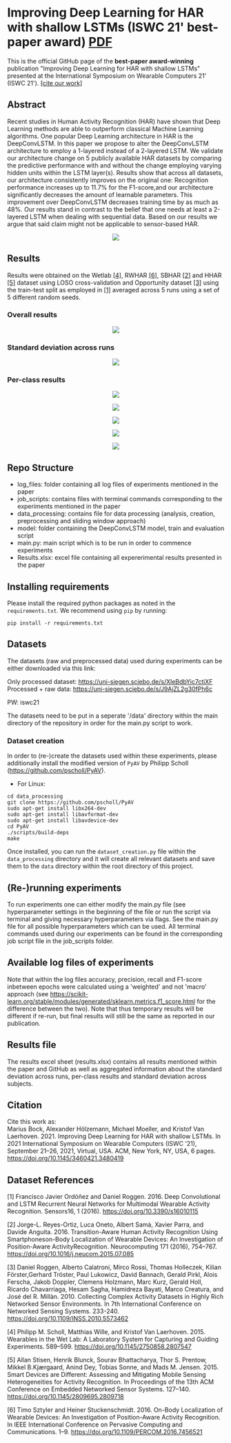 # Improving Deep Learning for HAR with shallow LSTMs (ISWC 21' best-paper award) [PDF](https://www.eti.uni-siegen.de/ubicomp/papers/ubi_iswc2021a.pdf)

This is the official GitHub page of the **best-paper award-winning** publication "Improving Deep Learning for HAR with shallow LSTMs" presented at the International Symposium on Wearable Computers 21' (ISWC 21'). [[cite our work]](#cite)

## Abstract
Recent studies in Human Activity Recognition (HAR) have shown that Deep Learning methods are able to outperform classical Machine Learning algorithms. One popular Deep Learning architecture in HAR is the DeepConvLSTM. In this paper we propose to alter the DeepConvLSTM architecture to employ a 1-layered instead of a 2-layered LSTM. We validate our architecture change on 5 publicly available HAR datasets by comparing the predictive performance with and without the change employing varying hidden units within the LSTM layer(s). Results show that across all datasets, our architecture consistently improves on the original one: Recognition performance increases up to 11.7% for the F1-score,and our architecture significantly decreases the amount of learnable parameters. This improvement over DeepConvLSTM decreases training time by as much as 48%. Our results stand in contrast to the belief that one needs at least a 2-layered LSTM when dealing with sequential data. Based on our results we argue that said claim might not be applicable to sensor-based HAR.

<p align="center">
  <img width="" height="" src="images/architecture.png">
</p>

## Results
Results were obtained on the Wetlab [[4]](#4), RWHAR [[6]](#6), SBHAR [[2]](#2) and HHAR [[5]](#5) dataset using LOSO cross-validation and Opportunity dataset [[3]](#3) using the train-test split as employed in [[1]](#1) averaged across 5 runs using a set of 5 different random seeds.

### Overall results
<p align="center">
  <img width="" height="" src="images/results.png">
</p>

### Standard deviation across runs
<p align="center">
  <img width="" height="" src="images/average_stdev_runs.png">
</p>

### Per-class results

<p align="center">
  <img width="" height="" src="images/per_class_HHAR.png">
</p>

<p align="center">
  <img width="" height="" src="images/per_class_RWHAR.png">
</p>

<p align="center">
  <img width="" height="" src="images/per_class_Wetlab.png">
</p>

<p align="center">
  <img width="" height="" src="images/per_class_sbhar.png">
</p>

<p align="center">
  <img width="" height="" src="images/per_class_opportunity.png">
</p>

## Repo Structure
- log_files: folder containing all log files of experiments mentioned in the paper
- job_scripts: contains files with terminal commands corresponding to the experiments mentioned in the paper
- data_processing: contains file for data processing (analysis, creation, preprocessing and sliding window approach)
- model: folder containing the DeepConvLSTM model, train and evaluation script
- main.py: main script which is to be run in order to commence experiments
- Results.xlsx: excel file containing all expererimental results presented in the paper

## Installing requirements

Please install the required python packages as noted in the ```requirements.txt```. We recommend using ```pip``` by running:

```
pip install -r requirements.txt
```

## Datasets

The datasets (raw and preprocessed data) used during experiments can be either downloaded via this link: 

Only processed dataset: https://uni-siegen.sciebo.de/s/XleBdbYic7ctiXF
Processed + raw data: https://uni-siegen.sciebo.de/s/J9AjZL2g30fPh6c

PW: iswc21

The datasets need to be put in a seperate '/data' directory within the main directory of the repository in order for the main.py script to work.

### Dataset creation

In order to (re-)create the datasets used within these experiments, please additionally install the modified version of ```PyAV``` by Philipp Scholl (https://github.com/pscholl/PyAV). 

- For Linux: 
```
cd data_processing
git clone https://github.com/pscholl/PyAV
sudo apt-get install libx264-dev
sudo apt-get install libavformat-dev
sudo apt-get install libavdevice-dev
cd PyAV
./scripts/build-deps
make
```

Once installed, you can run the ```dataset_creation.py``` file within the ```data_processing``` directory and it will create all relevant datasets and save them to the ```data``` directory within the root directory of this project.

## (Re-)running experiments

To run experiments one can either modify the main.py file (see hyperparameter settings in the beginning of the file or run the script via terminal and giving necessary hyperparameters via flags. See the main.py file for all possible hyperparameters which can be used. All terminal commands used during our experiments can be found in the corresponding job script file in the job_scripts folder. 

## Available log files of experiments

Note that within the log files accuracy, precision, recall and F1-score inbetween epochs were calculated using a 'weighted' and not 'macro' approach (see https://scikit-learn.org/stable/modules/generated/sklearn.metrics.f1_score.html for the difference between the two). Note that thus temporary results will be different if re-run, but final results will still be the same as reported in our publication.

## Results file

The results excel sheet (results.xlsx) contains all results mentioned within the paper and GitHub as well as aggregated information about the standard deviation across runs, per-class results and standard deviation across subjects.

## Citation
<a id="cite">Cite this work as: </a><br/> 
Marius Bock, Alexander Hölzemann, Michael Moeller, and Kristof Van Laerhoven. 2021. Improving Deep Learning for HAR with shallow LSTMs. In 2021 International Symposium on Wearable Computers (ISWC ’21), September 21–26, 2021, Virtual, USA. ACM, New York, NY, USA, 6 pages. https://doi.org/10.1145/3460421.3480419

## Dataset References
<a id="1">[1]</a> 
Francisco Javier Ordóñez and Daniel Roggen. 2016. 
Deep Convolutional and LSTM Recurrent Neural Networks for Multimodal Wearable Activity Recognition.
Sensors16, 1 (2016).  https://doi.org/10.3390/s16010115

<a id="2">[2]</a> 
Jorge-L. Reyes-Ortiz, Luca Oneto, Albert Samà, Xavier Parra, and Davide Anguita. 2016. Transition-Aware Human Activity Recognition Using Smartphoneson-Body Localization of Wearable Devices: An Investigation of Position-Aware ActivityRecognition. Neurocomputing 171 (2016), 754–767.    https://doi.org/10.1016/j.neucom.2015.07.085

<a id="3">[3]</a> 
Daniel Roggen, Alberto Calatroni, Mirco Rossi, Thomas Holleczek, Kilian Förster,Gerhard Tröster, Paul Lukowicz, David Bannach, Gerald Pirkl, Alois Ferscha, Jakob Doppler, Clemens Holzmann, Marc Kurz, Gerald Holl, Ricardo Chavarriaga, Hesam Sagha, Hamidreza Bayati, Marco Creatura, and José del R. Millàn. 2010. Collecting Complex Activity Datasets in Highly Rich Networked Sensor Environments. In 7th International Conference on Networked Sensing Systems. 233-240. https://doi.org/10.1109/INSS.2010.5573462

<a id="4">[4]</a> 
Philipp M. Scholl, Matthias Wille, and Kristof Van Laerhoven. 2015. Wearables in the Wet Lab: A Laboratory System for Capturing and Guiding Experiments. 589–599.  https://doi.org/10.1145/2750858.2807547

<a id="5">[5]</a> 
Allan Stisen, Henrik Blunck, Sourav Bhattacharya, Thor S. Prentow, Mikkel B.Kjærgaard, Anind Dey, Tobias Sonne, and Mads M. Jensen. 2015. Smart Devices are Different: Assessing and Mitigating Mobile Sensing Heterogeneities for Activity Recognition. In Proceedings of the 13th ACM Conference on Embedded Networked Sensor Systems. 127–140. https://doi.org/10.1145/2809695.2809718

<a id="6">[6]</a> 
Timo Sztyler and Heiner Stuckenschmidt. 2016. On-Body Localization of Wearable Devices: An Investigation of Position-Aware Activity Recognition. In IEEE International Conference on Pervasive Computing and Communications. 1–9. https://doi.org/10.1109/PERCOM.2016.7456521
  
